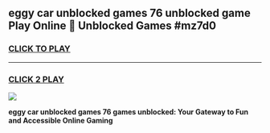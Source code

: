 
## eggy car unblocked games 76 unblocked game Play Online 👋 Unblocked Games #mz7d0
<h3>
<a href="https://premium.freeplayer.one?title=eggy_car_unblocked_games_76&ref=21F">CLICK TO PLAY</a></h3>
<hr>

<h3>
<a href="https://premium.freeplayer.one?title=eggy_car_unblocked_games_76&ref=21F">CLICK 2 PLAY</a>
  
</h3>

<a href="https://premium.freeplayer.one?title=eggy_car_unblocked_games_76&ref=21F/"><img src="https://clearcache.store/games.png"></a>


**eggy car unblocked games 76 games unblocked: Your Gateway to Fun and Accessible Online Gaming**
